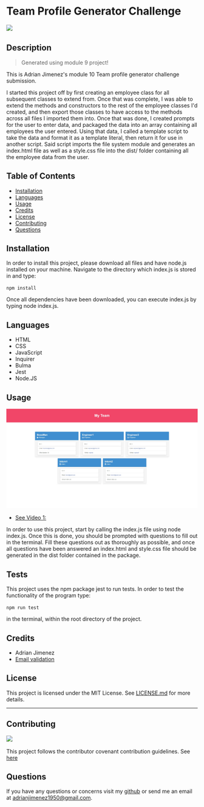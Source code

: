# Team Profile Generator Challenge


![](https://img.shields.io/badge/License-MIT-green)


## Description

> Generated using module 9 project!

This is Adrian Jimenez's module 10 Team profile generator challenge submission.

I started this project off by first creating an employee class for all subsequent classes to extend from. Once that was complete, I was able to extend the methods and constructors to the rest of the employee classes I'd created, and then export those classes to have access to the methods across all files I imported them into. Once that was done, I created prompts for the user to enter data, and packaged the data into an array containing all employees the user entered. Using that data, I called a template script to take the data and format it as a template literal, then return it for use in another script. Said script imports the file system module and generates an index.html file as well as a style.css file into the dist/ folder containing all the employee data from the user.

## Table of Contents

- [Installation](#installation)
- [Languages](#languages)
- [Usage](#usage)
- [Credits](#credits)
- [License](#license)
- [Contributing](#contributing)
- [Questions](#questions)

## Installation

In order to install this project, please download all files and have node.js installed on your machine. Navigate to the directory which index.js is stored in and type:

``
    npm install
``

Once all dependencies have been downloaded, you can execute index.js by typing node index.js.

## Languages

* HTML
* CSS
* JavaScript
* Inquirer
* Bulma
* Jest
* Node.JS


## Usage

![](./src/assets/images/preview.jpg)

* [See Video 1:](https://drive.google.com/file/d/1QkODhZUfiA7g_a0RDtzsZ11qeFIk8cOI/view?usp=sharing)

In order to use this project, start by calling the index.js file using node index.js. Once this is done, you should be prompted with questions to fill out in the terminal. Fill these questions out as thoroughly as possible, and once all questions have been answered an index.html and style.css file should be generated in the dist folder contained in the package.


## Tests
This project uses the npm package jest to run tests. In order to test the functionality of the program type: 

``
    npm run test 
``

in the terminal, within the root directory of the project.

## Credits

* Adrian Jimenez
* [Email validation](https://stackoverflow.com/questions/46155/how-can-i-validate-an-email-address-in-javascript)


## License


This project is licensed under the MIT License. See [LICENSE.md](./LICENSE.md) for more details.

---

## Contributing


![](https://img.shields.io/badge/Contribution-CC%20v2.1-blueviolet)


This project follows the contributor covenant contribution guidelines. See [here](https://www.contributor-covenant.org/version/2/1/code_of_conduct/) 


## Questions

If you have any questions or concerns visit my [github](https://github.com/PuppetAJ) or send me an email at <adrianjimenez1950@gmail.com>. 

